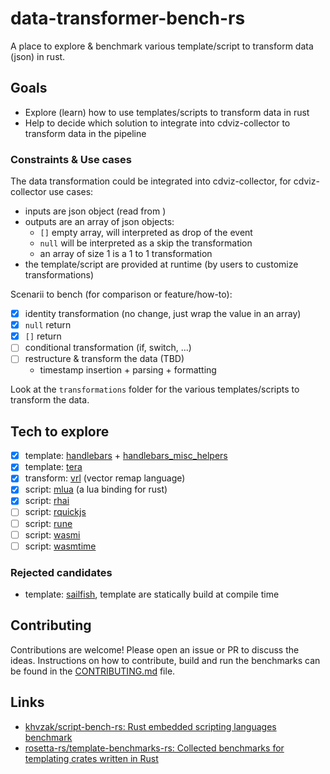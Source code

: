 # data-transformer-bench-rs

A place to explore & benchmark various template/script to transform data (json) in rust.

## Goals

- Explore (learn) how to use templates/scripts to transform data in rust
- Help to decide which solution to integrate into cdviz-collector to transform data in the pipeline

### Constraints & Use cases

The data transformation could be integrated into cdviz-collector, for cdviz-collector use cases:

- inputs are json object (read from )
- outputs are an array of json objects:
  - `[]` empty array, will interpreted as drop of the event
  - `null` will be interpreted as a skip the transformation
  - an array of size 1 is a 1 to 1 transformation
- the template/script are provided at runtime (by users to customize transformations)

Scenarii to bench (for comparison or feature/how-to):

- [x] identity transformation (no change, just wrap the value in an array)
- [x] `null` return
- [x] `[]` return
- [ ] conditional transformation (if, switch, ...)
- [ ] restructure & transform the data (TBD)
  - timestamp insertion + parsing + formatting

Look at the `transformations` folder for the various templates/scripts to transform the data.

## Tech to explore

- [x] template: [handlebars](https://crates.io/crates/handlebars) + [handlebars_misc_helpers](https://crates.io/crates/handlebars_misc_helpers)
- [x] template: [tera](https://crates.io/crates/tera)
- [x] transform: [vrl](https://crates.io/crates/vrl) (vector remap language)
- [x] script: [mlua](https://crates.io/crates/mlua) (a lua binding for rust)
- [x] script: [rhai](https://crates.io/crates/rhai)
- [ ] script: [rquickjs](https://crates.io/crates/rquickjs)
- [ ] script: [rune](https://crates.io/crates/rune)
- [ ] script: [wasmi](https://crates.io/crates/wasmi)
- [ ] script: [wasmtime](https://crates.io/crates/wasmtime)

### Rejected candidates

- template: [sailfish](https://rust-sailfish.github.io/sailfish/), template are statically build at compile time


## Contributing

Contributions are welcome! Please open an issue or PR to discuss the ideas.
Instructions on how to contribute, build and run the benchmarks can be found in the [CONTRIBUTING.md](CONTRIBUTING.md) file.

## Links

- [khvzak/script-bench-rs: Rust embedded scripting languages benchmark](https://github.com/khvzak/script-bench-rs)
- [rosetta-rs/template-benchmarks-rs: Collected benchmarks for templating crates written in Rust](https://github.com/rosetta-rs/template-benchmarks-rs)
